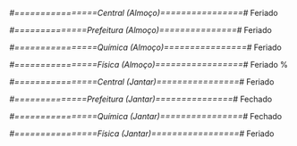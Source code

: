 
*#================Central (Almoço)================#*
Feriado

*#==============Prefeitura (Almoço)===============#*
Feriado

*#================Química (Almoço)================#*
Feriado

*#================Física (Almoço)=================#*
Feriado
%

*#================Central (Jantar)================#*
Feriado

*#==============Prefeitura (Jantar)===============#*
Fechado

*#================Química (Jantar)================#*
Fechado

*#================Física (Jantar)=================#*
Feriado
